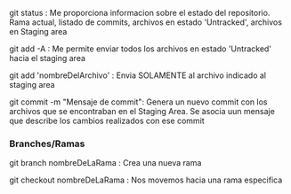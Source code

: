 git status : Me proporciona informacion sobre el estado del repositorio. Rama actual, listado de commits, archivos en estado 'Untracked', archivos en Staging area

git add -A : Me permite enviar todos los archivos en estado 'Untracked' hacia el staging area

git add 'nombreDelArchivo' : Envia SOLAMENTE al archivo indicado al staging area

git commit -m "Mensaje de commit": Genera un nuevo commit con los archivos que se encontraban en el Staging Area. Se asocia uun mensaje que describe los cambios realizados con ese commit


### Branches/Ramas

git branch nombreDeLaRama :  Crea una nueva rama

git checkout nombreDeLaRama : Nos movemos hacia una rama especifica
